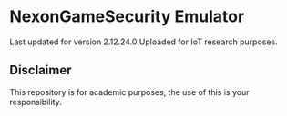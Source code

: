 # NexonGameSecurity Emulator
Last updated for version 2.12.24.0
Uploaded for IoT research purposes.

## Disclaimer
This repository is for academic purposes, the use of this is your responsibility.
